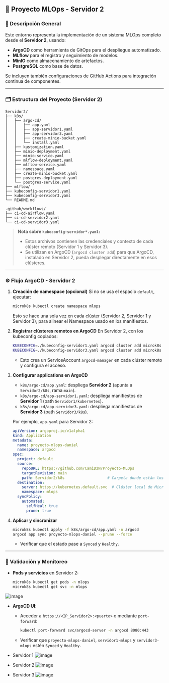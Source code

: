 ## 🧠 Proyecto MLOps - Servidor 2

### 📌 Descripción General

Este entorno representa la implementación de un sistema MLOps completo desde el **Servidor 2**, usando:

* **ArgoCD** como herramienta de GitOps para el despliegue automatizado.
* **MLflow** para el registro y seguimiento de modelos.
* **MinIO** como almacenamiento de artefactos.
* **PostgreSQL** como base de datos.

Se incluyen también configuraciones de GitHub Actions para integración continua de componentes.

---

### 🗂️ Estructura del Proyecto (Servidor 2)

```
Servidor2/
├── k8s/
│   ├── argo-cd/
│   │   ├── app.yaml             
│   │   ├── app-servidor1.yaml     
│   │   ├── app-servidor3.yaml       
│   │   ├── create-minio-bucket.yaml 
│   │   └── install.yaml             
│   ├── kustomization.yaml          
│   ├── minio-deployment.yaml        
│   ├── minio-service.yaml           
│   ├── mlflow-deployment.yaml       
│   ├── mlflow-service.yaml          
│   ├── namespace.yaml
│   ├── create-minio-bucket.yaml                
│   ├── postgres-deployment.yaml     
│   └── postgres-service.yaml        
├── mlflow/                         
├── kubeconfig-servidor1.yaml        
├── kubeconfig-servidor3.yaml       
└── README.md                        

.github/workflows/
├── ci-cd-airflow.yaml   
├── ci-cd-servidor2.yaml  
└── ci-cd-servidor3.yaml  
```

> **Nota sobre `kubeconfig-servidor*.yaml`:**
>
> * Estos archivos contienen las credenciales y contexto de cada clúster remoto (Servidor 1 y Servidor 3).
> * Se utilizan en ArgoCD (`argocd cluster add`) para que ArgoCD, instalado en Servidor 2, pueda desplegar directamente en esos clústeres.

---

### ⚙️ Flujo ArgoCD - Servidor 2

1. **Creación de namespace (opcional)**
   Si no se usa el espacio `default`, ejecutar:

   ```bash
   microk8s kubectl create namespace mlops
   ```

   Esto se hace una sola vez en cada clúster (Servidor 2, Servidor 1 y Servidor 3), para alinear el Namespace usado en los manifiestos.

2. **Registrar clústeres remotos en ArgoCD**
   En Servidor 2, con los kubeconfig copiados:

   ```bash
   KUBECONFIG=./kubeconfig-servidor1.yaml argocd cluster add microk8s   
   KUBECONFIG=./kubeconfig-servidor3.yaml argocd cluster add microk8s   
   ```

   * Esto crea un ServiceAccount `argocd-manager` en cada clúster remoto y configura el acceso.

3. **Configurar applications en ArgoCD**

   * `k8s/argo-cd/app.yaml`:     despliega **Servidor 2** (apunta a `Servidor2/k8s`, rama  `main`).
   * `k8s/argo-cd/app-servidor1.yaml`: despliega manifiestos de **Servidor 1** (path `Servidor1/kubernetes`).
   * `k8s/argo-cd/app-servidor3.yaml`: despliega manifiestos de **Servidor 3** (path `Servidor3/k8s`).

   Por ejemplo, `app.yaml` para Servidor 2:

   ```yaml
   apiVersion: argoproj.io/v1alpha1
   kind: Application
   metadata:
     name: proyecto-mlops-daniel
     namespace: argocd
   spec:
     project: default
     source:
       repoURL: https://github.com/CamiDzN/Proyecto-MLOps
       targetRevision: main              
       path: Servidor2/k8s                   # Carpeta donde están los manifiestos de Servidor 2
     destination:
       server: https://kubernetes.default.svc  # Clúster local de MicroK8s en Servidor 2
       namespace: mlops
     syncPolicy:
       automated:
         selfHeal: true
         prune: true
   ```

4. **Aplicar y sincronizar**

   ```bash
   microk8s kubectl apply -f k8s/argo-cd/app.yaml -n argocd
   argocd app sync proyecto-mlops-daniel --prune --force
   ```

   * Verificar que el estado pase a `Synced` y `Healthy`.

---

### 🧪 Validación y Monitoreo

* **Pods y servicios** en Servidor 2:

  ```bash
  microk8s kubectl get pods -n mlops
  microk8s kubectl get svc -n mlops
  ```
  
![image](https://github.com/user-attachments/assets/60a6ca68-881b-454a-95e7-3450b934334d)

* **ArgoCD UI**: 

  * Acceder a `https://<IP_Servidor2>:<puerto>` o mediante `port-forward`:

    ```bash
    kubectl port-forward svc/argocd-server -n argocd 8080:443
    ```
  * Verificar que `proyecto-mlops-daniel`, `servidor1-mlops` y `servidor3-mlops` estén `Synced` y `Healthy`.

* Servidor 1
 ![image](https://github.com/user-attachments/assets/1276e1e2-3335-45e4-b08a-11e5310af192)
* Servidor 2
 ![image](https://github.com/user-attachments/assets/0fc2fe1f-5ac0-493a-8324-e70be9043179)
* Servidor 3
 ![image](https://github.com/user-attachments/assets/cbbad1de-8cda-4a2f-b8c1-220ece249286)
